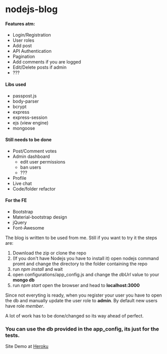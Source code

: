 # nodejs-blog

#### Features atm:
* Login/Registration
* User roles
* Add post
* API Authentication
* Pagination
* Add comments if you are logged
* Edit/Delete posts if admin
* ???

#### Libs used
* passpost.js
* body-parser
* bcrypt
* express
* express-session
* ejs (view engine)
* mongoose

#### Still needs to be done
* Post/Comment votes
* Admin dashboard
  * edit user permissions
  * ban users
  * ???
* Profile
* Live chat
* Code/folder refactor

#### For the FE
* Bootstrap
* Material-bootstrap design
* jQuery
* Font-Awesome

The blog is written to be used from me. Still if you want to try it the steps are:

1. Download the zip or clone the repo
1. (If you don't have Nodejs you have to install it) open nodejs command promt and change the directory to the folder containing the repo
1. run *npm install* and wait
1. open configurations/app_config.js and change the *dbUrl* value to your **mongo db**
1. run *npm start* open the browser and head to **localhost:3000**

Since not everyting is ready, when you register your user you have to open the db and manually update the user role to **admin**. By default new users have role *member*.

A lot of work has to be done/changed so its way ahead of perfect.

### You can use the db provided in the app_config, its just for the tests.

Site Demo at [Heroku](http://denisx.herokuapp.com/)
